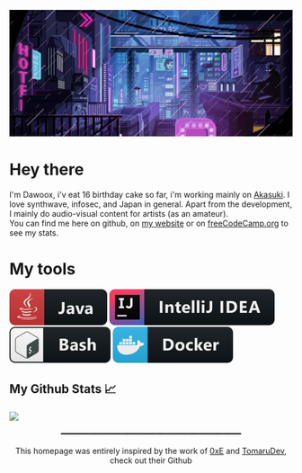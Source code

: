 [![Header](https://raw.githubusercontent.com/Dawoox/Dawoox/master/font.gif "Header")](https://antoinecandelon.fr)
# Hey there
I'm Dawoox, i'v eat 16 birthday cake so far, i'm working mainly on [Akasuki](https://github.com/Akasuki-bot). I love synthwave, infosec, and Japan in general. Apart from the development, I mainly do audio-visual content for artists (as an amateur).<br>
You can find me here on github, on [my website](https://dawoox.github.io/) or on [freeCodeCamp.org](https://www.freecodecamp.org/dawoox) to see my stats.
# My tools
![](https://github.com/MikeCodesDotNET/ColoredBadges/blob/master/svg/dev/languages/java.svg)
![](https://github.com/MikeCodesDotNET/ColoredBadges/blob/master/svg/dev/tools/jetbrains_intellij.svg)
![](https://github.com/MikeCodesDotNET/ColoredBadges/blob/master/svg/dev/tools/bash.svg)
![](https://github.com/MikeCodesDotNET/ColoredBadges/blob/master/svg/dev/tools/docker.svg)

## My Github Stats &#x1f4c8;

<a href="https://github.com/Dawoox">
  <img align="center" src="https://github-readme-stats.vercel.app/api?username=dawoox&show_icons=true&theme=material-palenight&?count_private=true&include_all_commits=true">
</a>

<br>
<p align="center">━━━━━━━━━━━━━━━━━━━━━━━━━━━━━━━━━━━━━━</p>
<p align="center"> 
  This homepage was entirely inspired by the work of <a href="https://github.com/0x307845">0xE</a> and <a href="https://github.com/TomaruDev">TomaruDev</a>, check out their Github
</p>

